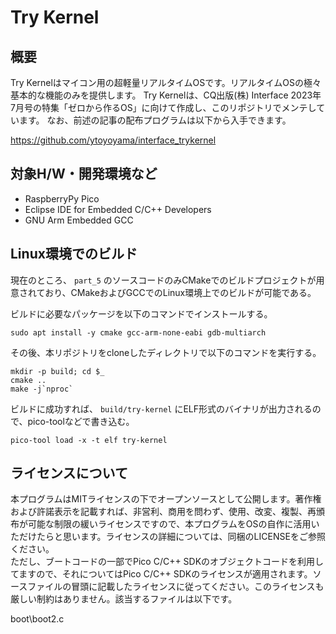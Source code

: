 ﻿# Try Kernel

## 概要

Try Kernelはマイコン用の超軽量リアルタイムOSです。リアルタイムOSの極々基本的な機能のみを提供します。
Try Kernelは、CQ出版(株) Interface 2023年7月号の特集「ゼロから作るOS」に向けて作成し、このリポジトリでメンテしています。
なお、前述の記事の配布プログラムは以下から入手できます。

<https://github.com/ytoyoyama/interface_trykernel>

## 対象H/W・開発環境など

- RaspberryPy Pico
- Eclipse IDE for Embedded C/C++ Developers
- GNU Arm Embedded GCC

## Linux環境でのビルド

現在のところ、 `part_5` のソースコードのみCMakeでのビルドプロジェクトが用意されており、CMakeおよびGCCでのLinux環境上でのビルドが可能である。

ビルドに必要なパッケージを以下のコマンドでインストールする。

```
sudo apt install -y cmake gcc-arm-none-eabi gdb-multiarch
```

その後、本リポジトリをcloneしたディレクトリで以下のコマンドを実行する。

```
mkdir -p build; cd $_
cmake ..
make -j`nproc`
```

ビルドに成功すれば、 `build/try-kernel` にELF形式のバイナリが出力されるので、pico-toolなどで書き込む。

```
pico-tool load -x -t elf try-kernel
```

## ライセンスについて

本プログラムはMITライセンスの下でオープンソースとして公開します。著作権および許諾表示を記載すれば、非営利、商用を問わず、使用、改変、複製、再頒布が可能な制限の緩いライセンスですので、本プログラムをOSの自作に活用いただけたらと思います。ライセンスの詳細については、同梱のLICENSEをご参照ください。  
ただし、ブートコードの一部でPico C/C++ SDKのオブジェクトコードを利用してますので、それについてはPico C/C++ SDKのライセンスが適用されます。ソースファイルの冒頭に記載したライセンスに従ってください。このライセンスも厳しい制約はありません。該当するファイルは以下です。  

boot\boot2.c  
